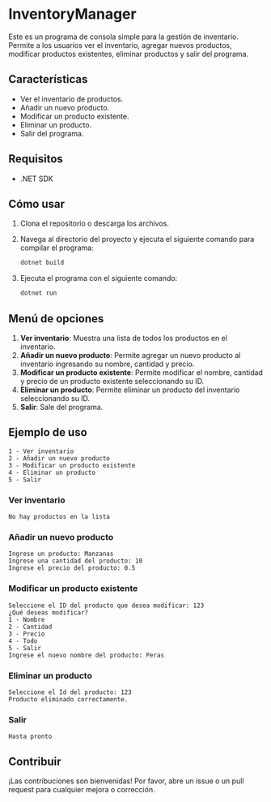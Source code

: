 # InventoryManager

Este es un programa de consola simple para la gestión de inventario. Permite a los usuarios ver el inventario, agregar nuevos productos, modificar productos existentes, eliminar productos y salir del programa.

## Características

- Ver el inventario de productos.
- Añadir un nuevo producto.
- Modificar un producto existente.
- Eliminar un producto.
- Salir del programa.

## Requisitos

- .NET SDK

## Cómo usar

1. Clona el repositorio o descarga los archivos.

2. Navega al directorio del proyecto y ejecuta el siguiente comando para compilar el programa:

    ```bash
    dotnet build
    ```

3. Ejecuta el programa con el siguiente comando:

    ```bash
    dotnet run
    ```

## Menú de opciones

1. **Ver inventario**: Muestra una lista de todos los productos en el inventario.
2. **Añadir un nuevo producto**: Permite agregar un nuevo producto al inventario ingresando su nombre, cantidad y precio.
3. **Modificar un producto existente**: Permite modificar el nombre, cantidad y precio de un producto existente seleccionando su ID.
4. **Eliminar un producto**: Permite eliminar un producto del inventario seleccionando su ID.
5. **Salir**: Sale del programa.

## Ejemplo de uso

```text
1 - Ver inventario
2 - Añadir un nuevo producto
3 - Modificar un producto existente
4 - Eliminar un producto
5 - Salir
```

### Ver inventario

```text
No hay productos en la lista
```

### Añadir un nuevo producto

```text
Ingrese un producto: Manzanas
Ingrese una cantidad del producto: 10
Ingrese el precio del producto: 0.5
```

### Modificar un producto existente

```text
Seleccione el ID del producto que desea modificar: 123
¿Qué deseas modificar?
1 - Nombre
2 - Cantidad
3 - Precio
4 - Todo
5 - Salir
Ingrese el nuevo nombre del producto: Peras
```

### Eliminar un producto

```text
Seleccione el Id del producto: 123
Producto eliminado correctamente.
```

### Salir

```text
Hasta pronto
```

## Contribuir

¡Las contribuciones son bienvenidas! Por favor, abre un issue o un pull request para cualquier mejora o corrección.
